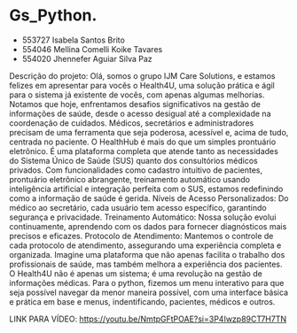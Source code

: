 # Gs_Python.
- 553727 Isabela Santos Brito
- 554046 Mellina Comelli Koike Tavares
- 554020 Jhennefer Aguiar Silva Paz

Descrição do projeto:
Olá, somos o grupo IJM Care Solutions, e estamos felizes em apresentar para vocês o Health4U, uma solução prática e ágil para o sistema já existente de vocês, com apenas algumas melhorias. Notamos que hoje, enfrentamos desafios significativos na gestão de informações de saúde, desde o acesso desigual até a complexidade na coordenação de cuidados. Médicos, secretários e administradores precisam de uma ferramenta que seja poderosa, acessível e, acima de tudo, centrada no paciente.
O HealthHub é mais do que um simples prontuário eletrônico. É uma plataforma completa que atende tanto as necessidades do Sistema Único de Saúde (SUS) quanto dos consultórios médicos privados. Com funcionalidades como cadastro intuitivo de pacientes, prontuário eletrônico abrangente, treinamento automático usando inteligência artificial e integração perfeita com o SUS, estamos redefinindo como a informação de saúde é gerida.
Níveis de Acesso Personalizados: Do médico ao secretário, cada usuário tem acesso específico, garantindo segurança e privacidade.
Treinamento Automático: Nossa solução evolui continuamente, aprendendo com os dados para fornecer diagnósticos mais precisos e eficazes.
Protocolo de Atendimento: Mantemos o controle de cada protocolo de atendimento, assegurando uma experiência completa e organizada.
Imagine uma plataforma que não apenas facilita o trabalho dos profissionais de saúde, mas também melhora a experiência dos pacientes. O Health4U não é apenas um sistema; é uma revolução na gestão de informações médicas.
Para o python, fizemos um menu interativo para que seja possível navegar da menor maneira possível, com uma interface básica e prática em base e menus, indentificando, pacientes, médicos e outros. 

LINK PARA VÍDEO: https://youtu.be/NmtpGFtPOAE?si=3P4Iwzp89CT7H7TN
